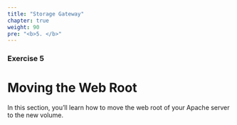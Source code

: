 ```yaml
---
title: "Storage Gateway"
chapter: true
weight: 90
pre: "<b>5. </b>"
---
```

### Exercise 5

# Moving the Web Root

In this section, you’ll learn how to move the web root of your Apache server to the new volume.



